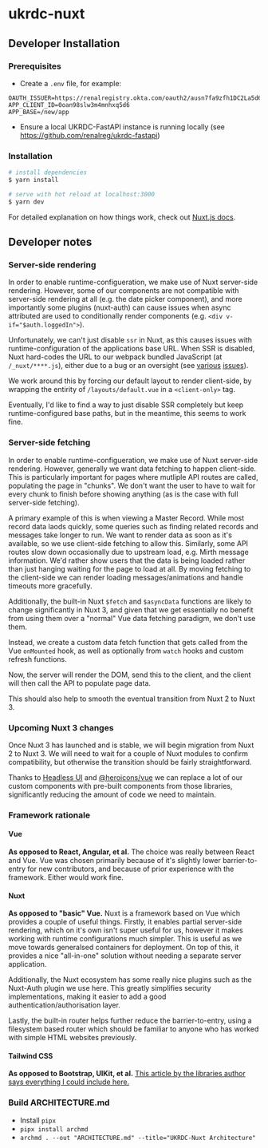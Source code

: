 # ukrdc-nuxt

## Developer Installation

### Prerequisites

- Create a `.env` file, for example:

```
OAUTH_ISSUER=https://renalregistry.okta.com/oauth2/ausn7fa9zfh1DC2La5d6
APP_CLIENT_ID=0oan98slw3m4mnhxq5d6
APP_BASE=/new/app
```

- Ensure a local UKRDC-FastAPI instance is running locally (see <https://github.com/renalreg/ukrdc-fastapi>)

### Installation

```bash
# install dependencies
$ yarn install

# serve with hot reload at localhost:3000
$ yarn dev
```

For detailed explanation on how things work, check out [Nuxt.js docs](https://nuxtjs.org).

## Developer notes

### Server-side rendering

In order to enable runtime-configueration, we make use of Nuxt server-side rendering. However, some of our components are not compatible with server-side rendering at all (e.g. the date picker component), and more importantly some plugins (nuxt-auth) can cause issues when async attributed are used to conditionally render components (e.g. `<div v-if="$auth.loggedIn">`). 

Unfortunately, we can't just disable `ssr` in Nuxt, as this causes issues with runtime-configuration of the applications base URL. When SSR is disabled, Nuxt hard-codes the URL to our webpack bundled JavaScript (at `/_nuxt/****.js`), either due to a bug or an oversight (see [various](https://github.com/nuxt/nuxt.js/issues/8509) [issues](https://github.com/nuxt/nuxt.js/issues/9170)).

We work around this by forcing our default layout to render client-side, by wrapping the entirity of `/layouts/default.vue` in a `<client-only>` tag.

Eventually, I'd like to find a way to just disable SSR completely but keep runtime-configured base paths, but in the meantime, this seems to work fine.

### Server-side fetching

In order to enable runtime-configueration, we make use of Nuxt server-side rendering. However, generally we want data fetching to happen client-side. This is particularly important for pages where mutliple API routes are called, populating the page in "chunks". We don't want the user to have to wait for every chunk to finish before showing anything (as is the case with full server-side fetching).

A primary example of this is when viewing a Master Record. While most record data laods quickly, some queries such as finding related records and messages take longer to run. We want to render data as soon as it's available, so we use client-side fetching to allow this. Similarly, some API routes slow down occasionally due to upstream load, e.g. Mirth message information. We'd rather show users that the data is being loaded rather than just hanging waiting for the page to load at all. By moving fetching to the client-side we can render loading messages/animations and handle timeouts more gracefully.

Additionally, the built-in Nuxt `$fetch` and `$asyncData` functions are likely to change significantly in Nuxt 3, and given that we get essentially no benefit from using them over a "normal" Vue data fetching paradigm, we don't use them.

Instead, we create a custom data fetch function that gets called from the Vue `onMounted` hook, as well as optionally from `watch` hooks and custom refresh functions.

Now, the server will render the DOM, send this to the client, and the client will then call the API to populate page data.

This should also help to smooth the eventual transition from Nuxt 2 to Nuxt 3.

### Upcoming Nuxt 3 changes

Once Nuxt 3 has launched and is stable, we will begin migration from Nuxt 2 to Nuxt 3. We will need to wait for a couple of Nuxt modules to confirm compatibility, but otherwise the transition should be fairly straightforward.

Thanks to [Headless UI](https://headlessui.dev/) and [@heroicons/vue](https://www.npmjs.com/package/@heroicons/vue) we can replace a lot of our custom components with pre-built components from those libraries, significantly reducing the amount of code we need to maintain.

### Framework rationale

#### Vue

**As opposed to React, Angular, et al.** The choice was really between React and Vue. Vue was chosen primarily because of it's slightly lower barrier-to-entry for new contributors, and because of prior experience with the framework. Either would work fine.

#### Nuxt

**As opposed to "basic" Vue.** Nuxt is a framework based on Vue which provides a couple of useful things. Firstly, it enables partial server-side rendering, which on it's own isn't super useful for us, however it makes working with runtime configurations much simpler. This is useful as we move towards generalsed containers for deployment. On top of this, it provides a nice "all-in-one" solution without needing a separate server application.

Additionally, the Nuxt ecosystem has some really nice plugins such as the Nuxt-Auth plugin we use here. This greatly simplifies security implementations, making it easier to add a good authentication/authorisation layer.

Lastly, the built-in router helps further reduce the barrier-to-entry, using a filesystem based router which should be familiar to anyone who has worked with simple HTML websites previously.

#### Tailwind CSS

**As opposed to Bootstrap, UIKit, et al.** [This article by the libraries author says everything I could include here.](https://adamwathan.me/css-utility-classes-and-separation-of-concerns/)

### Build ARCHITECTURE.md

- Install `pipx`
- `pipx install archmd`
- `archmd . --out "ARCHITECTURE.md" --title="UKRDC-Nuxt Architecture"`

